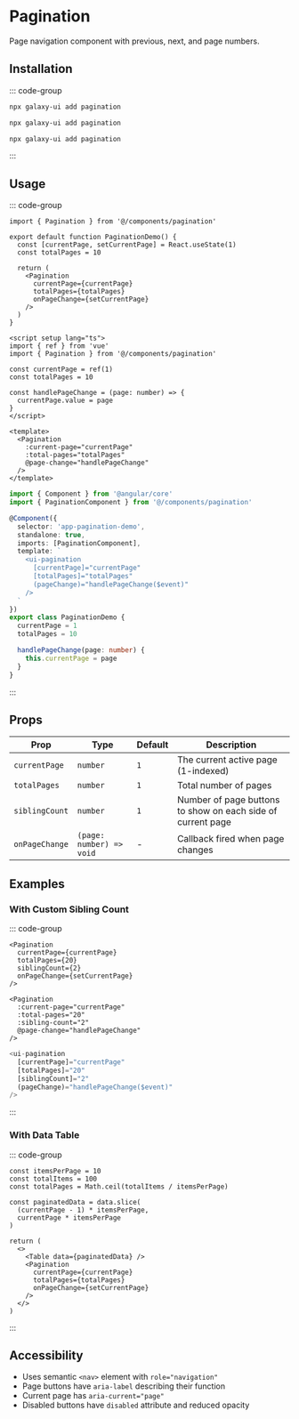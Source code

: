 # Pagination

Page navigation component with previous, next, and page numbers.

<ComponentPreview name="PaginationDemo">
  <template #preview>
    <DemoContainer>
      <PaginationDemo />
    </DemoContainer>
  </template>
  <template #code>

::: code-group
```vue [Vue]
<script setup lang="ts">
import { ref } from 'vue'
const currentPage = ref(1)
</script>

<template>
  <Pagination v-model="currentPage" :total="100" />
</template>
```

```tsx [React]
import { Pagination } from '@/components/ui/pagination'
export default function App() {
  return <Pagination />
}
```

```typescript [Angular]
@Component({
  template: `<ui-pagination [(page)]="page" />`
})
export class DemoComponent {
  page = 1;
}
```
:::

  </template>
</ComponentPreview>

## Installation

::: code-group
```bash [React]
npx galaxy-ui add pagination
```

```bash [Vue]
npx galaxy-ui add pagination
```

```bash [Angular]
npx galaxy-ui add pagination
```
:::

## Usage

::: code-group
```tsx [React]
import { Pagination } from '@/components/pagination'

export default function PaginationDemo() {
  const [currentPage, setCurrentPage] = React.useState(1)
  const totalPages = 10

  return (
    <Pagination
      currentPage={currentPage}
      totalPages={totalPages}
      onPageChange={setCurrentPage}
    />
  )
}
```

```vue [Vue]
<script setup lang="ts">
import { ref } from 'vue'
import { Pagination } from '@/components/pagination'

const currentPage = ref(1)
const totalPages = 10

const handlePageChange = (page: number) => {
  currentPage.value = page
}
</script>

<template>
  <Pagination
    :current-page="currentPage"
    :total-pages="totalPages"
    @page-change="handlePageChange"
  />
</template>
```

```typescript [Angular]
import { Component } from '@angular/core'
import { PaginationComponent } from '@/components/pagination'

@Component({
  selector: 'app-pagination-demo',
  standalone: true,
  imports: [PaginationComponent],
  template: `
    <ui-pagination
      [currentPage]="currentPage"
      [totalPages]="totalPages"
      (pageChange)="handlePageChange($event)"
    />
  `
})
export class PaginationDemo {
  currentPage = 1
  totalPages = 10

  handlePageChange(page: number) {
    this.currentPage = page
  }
}
```
:::

## Props

| Prop | Type | Default | Description |
|------|------|---------|-------------|
| `currentPage` | `number` | `1` | The current active page (1-indexed) |
| `totalPages` | `number` | `1` | Total number of pages |
| `siblingCount` | `number` | `1` | Number of page buttons to show on each side of current page |
| `onPageChange` | `(page: number) => void` | - | Callback fired when page changes |

## Examples

### With Custom Sibling Count

::: code-group
```tsx [React]
<Pagination
  currentPage={currentPage}
  totalPages={20}
  siblingCount={2}
  onPageChange={setCurrentPage}
/>
```

```vue [Vue]
<Pagination
  :current-page="currentPage"
  :total-pages="20"
  :sibling-count="2"
  @page-change="handlePageChange"
/>
```

```typescript [Angular]
<ui-pagination
  [currentPage]="currentPage"
  [totalPages]="20"
  [siblingCount]="2"
  (pageChange)="handlePageChange($event)"
/>
```
:::

### With Data Table

::: code-group
```tsx [React]
const itemsPerPage = 10
const totalItems = 100
const totalPages = Math.ceil(totalItems / itemsPerPage)

const paginatedData = data.slice(
  (currentPage - 1) * itemsPerPage,
  currentPage * itemsPerPage
)

return (
  <>
    <Table data={paginatedData} />
    <Pagination
      currentPage={currentPage}
      totalPages={totalPages}
      onPageChange={setCurrentPage}
    />
  </>
)
```
:::

## Accessibility

- Uses semantic `<nav>` element with `role="navigation"`
- Page buttons have `aria-label` describing their function
- Current page has `aria-current="page"`
- Disabled buttons have `disabled` attribute and reduced opacity
